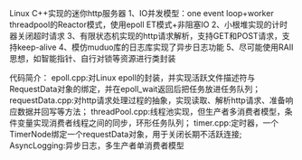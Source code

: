 
Linux C++实现的迷你http服务器
    1、IO并发模型：one event loop+worker threadpool的Reactor模式，使用epoll ET模式+非阻塞IO
    2、小根堆实现的计时器关闭超时请求
    3、有限状态机实现的http请求解析，支持GET和POST请求，支持keep-alive
    4、模仿muduo库的日志库实现了异步日志功能
    5、尽可能使用RAII思想，如智能指针、自行对锁等资源进行类封装


代码简介：
    epoll.cpp:对Linux epoll的封装，并实现活跃文件描述符与RequestData对象的绑定，并在epoll_wait返回后把任务放进任务队列；
    requestData.cpp:对http请求处理过程的抽象，实现读取、解析http请求、准备响应数据并回写等方法；
    threadPool.cpp:线程池实现，但生产者多消费者模型，条件变量实现消费者线程之间的同步，环形任务队列；
    timer.cpp:定时器，一个TimerNode绑定一个requestData对象，用于关闭长期不活跃连接;
    AsyncLogging:异步日志，多生产者单消费者模型



